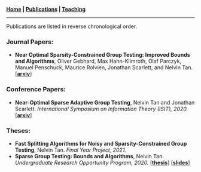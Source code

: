 **[Home](./) \| [Publications](./publications.html) \| [Teaching](./teaching.html)**

---

Publications are listed in reverse chronological order. 

### Journal Papers:

- **Near Optimal Sparsity-Constrained Group Testing: Improved Bounds and Algorithms**, Oliver Gebhard, Max Hahn-Klimroth, Olaf Parczyk, Manuel Penschuck, Maurice Rolvien, Jonathan Scarlett, and Nelvin Tan. \[[**arxiv**](https://arxiv.org/abs/2004.11860)\]

### Conference Papers:

- **Near-Optimal Sparse Adaptive Group Testing**, Nelvin Tan and Jonathan Scarlett. _International Symposium on Information Theory (ISIT), 2020._ \[[**arxiv**](https://arxiv.org/abs/2004.03119v1)\]

### Theses:

- **Fast Splitting Algorithms for Noisy and Sparsity-Constrained Group Testing**, Nelvin Tan. _Final Year Project, 2021._
- **Sparse Group Testing: Bounds and Algorithms**, Nelvin Tan. _Undergraduate Research Opportunity Program, 2020._ \[[**thesis**](http://nelvintan.github.io/files/UROP_Final_Report.pdf)\] \[[**slides**](http://nelvintan.github.io/files/UROP_Slides.pdf)\]
